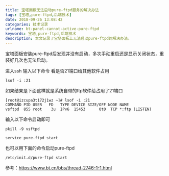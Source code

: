 ```yaml
---
title: 宝塔面板无法启动pure-ftpd服务的解决办法
tags: [宝塔,pure-ftpd,后端技术]
date: 2018-09-26 13:08:42
categories: 技术记录
urlname: bt-panel-cannot-active-pure-ftpd
keywords: 宝塔,pure-ftpd,后端技术
description: 本文记录了宝塔面板上无法启动pure-ftpd的解决办法。
---
```


宝塔面板安装pure-ftpd后发现并没有启动，多次手动重启还是显示关闭状态，重装好几次也无法启动。

进入ssh 
输入以下命令 看是否21端口给其他软件占用

```
lsof -i :21
```

如果结果是下面这样就是系统自带的ftp软件给占用了21端口
```
[root@izcupa3t172j1wz ~]# lsof -i :21
COMMAND PID USER   FD   TYPE DEVICE SIZE/OFF NODE NAME
vsftpd  855 root    3u  IPv6  15453      0t0  TCP *:ftp (LISTEN)
```
输入以下命令启动即可

```
pkill -9 vsftpd
```


```
service pure-ftpd start
```
也可以用下面的命令启动pure-ftpd

```
/etc/init.d/pure-ftpd start

```



参考：https://www.bt.cn/bbs/thread-2746-1-1.html
